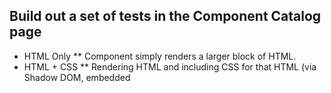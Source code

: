 ## Build out a set of tests in the Component Catalog page
* HTML Only
** Component simply renders a larger block of HTML.
* HTML + CSS
** Rendering HTML and including CSS for that HTML (via Shadow DOM, embedded <style> block, JavaScript CSS, etc.).
* String Attributes
** A component which utilizes the string values of attributes set in the DOM on the component.
* Boolean, Object, Array, and Other Attribute Types
   * Very similar to the previous but demonstrating dealing with attributes which will always have a specific type of value.
* Code in the Component
   * Conditionally generating HTML from within the component.
* Wrapping Inner HTML or Text
   * Utilizing the contents of the element in the output from the component. For example, <big>Bartleby</big> making use of "Bartleby" rather than just discarding it.
* HTML from an External File
   * The HTML to render must come from a file other than the one from which the component came.
* Exposing Events
   * Input to components is via attributes (and properties/functions if you're dealing with them from JavaScript) but output from them is via events. Expose some events and tie the parent to them.
* Interacting with Another Component
* One Component Using Another Component
* Changing Class or Style
* Repeating Elements
* Connecting to a Redux Model
* Unit Testing Examples
   * Demonstrate testing several different aspects to a component like those above. Especially, it's output to the DOM and interacting with it via JavaScript after it's instantiated.

## To Do List
* Make the line chart work
* Add shadow DOM to the Polymer version
